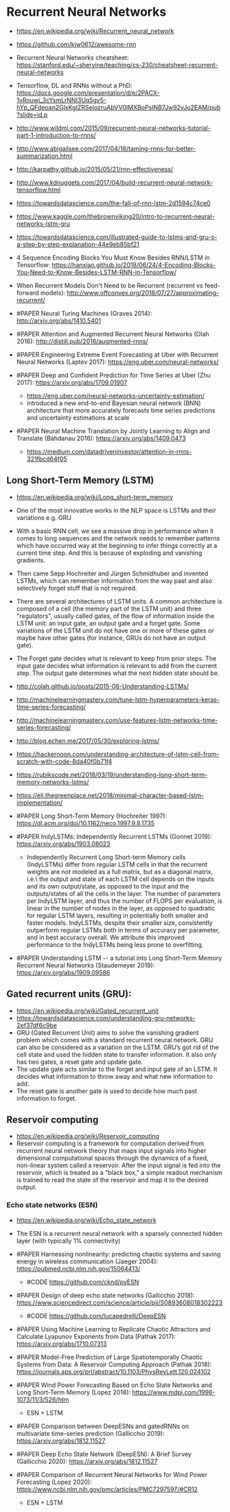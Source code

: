 # Recurrent Neural Networks 
- https://en.wikipedia.org/wiki/Recurrent_neural_network
- https://github.com/kjw0612/awesome-rnn
- Recurrent Neural Networks cheatsheet: https://stanford.edu/~shervine/teaching/cs-230/cheatsheet-recurrent-neural-networks
- Tensorflow, DL and RNNs without a PhD: https://docs.google.com/presentation/d/e/2PACX-1vRouwj_3cYsmLrNNI3Uq5gv5-hYp_QFdeoan2GlxKgIZRSejozruAbVV0IMXBoPsINB7Jw92vJo2EAM/pub?slide=id.p
- http://www.wildml.com/2015/09/recurrent-neural-networks-tutorial-part-1-introduction-to-rnns/
- http://www.abigailsee.com/2017/04/16/taming-rnns-for-better-summarization.html
- http://karpathy.github.io/2015/05/21/rnn-effectiveness/
- http://www.kdnuggets.com/2017/04/build-recurrent-neural-network-tensorflow.html
- https://towardsdatascience.com/the-fall-of-rnn-lstm-2d1594c74ce0
- https://www.kaggle.com/thebrownviking20/intro-to-recurrent-neural-networks-lstm-gru
- https://towardsdatascience.com/illustrated-guide-to-lstms-and-gru-s-a-step-by-step-explanation-44e9eb85bf21
- 4 Sequence Encoding Blocks You Must Know Besides RNN/LSTM in Tensorflow: https://hanxiao.github.io/2018/06/24/4-Encoding-Blocks-You-Need-to-Know-Besides-LSTM-RNN-in-Tensorflow/
- When Recurrent Models Don't Need to be Recurrent (recurrent vs feed-forward models): http://www.offconvex.org/2018/07/27/approximating-recurrent/


- #PAPER Neural Turing Machines (Graves 2014): http://arxiv.org/abs/1410.5401
- #PAPER Attention and Augmented Recurrent Neural Networks (Olah 2016): http://distill.pub/2016/augmented-rnns/
- #PAPER Engineering Extreme Event Forecasting at Uber with Recurrent Neural Networks (Laptev 2017): https://eng.uber.com/neural-networks/
- #PAPER Deep and Confident Prediction for Time Series at Uber (Zhu 2017): https://arxiv.org/abs/1709.01907
	- https://eng.uber.com/neural-networks-uncertainty-estimation/ 
	- introduced a new end-to-end Bayesian neural network (BNN) architecture that more accurately forecasts time series predictions and uncertainty estimations at scale
- #PAPER Neural Machine Translation by Jointly Learning to Align and Translate (Bahdanau 2016): https://arxiv.org/abs/1409.0473
	- https://medium.com/datadriveninvestor/attention-in-rnns-321fbcd64f05
	

## Long Short-Term Memory (LSTM)
- https://en.wikipedia.org/wiki/Long_short-term_memory
- One of the most innovative works in the NLP space is LSTMs and their variations e.g. GRU 
- With a basic RNN cell, we see a massive drop in performance when it comes to long sequences and the network needs to remember patterns which have occurred way at the beginning to infer things correctly at a current time step. And this is because of exploding and vanishing gradients.
- Then came Sepp Hochreiter and Jürgen Schmidhuber and invented LSTMs, which can remember information from the way past and also selectively forget stuff that is not required.
- There are several architectures of LSTM units. A common architecture is composed of a cell (the memory part of the LSTM unit) and three "regulators", usually called gates, of the flow of information inside the LSTM unit: an input gate, an output gate and a forget gate. Some variations of the LSTM unit do not have one or more of these gates or maybe have other gates (for instance, GRUs do not have an output gate).
- The Forget gate decides what is relevant to keep from prior steps. The input gate decides what information is relevant to add from the current step. The output gate determines what the next hidden state should be.
- http://colah.github.io/posts/2015-08-Understanding-LSTMs/
- http://machinelearningmastery.com/tune-lstm-hyperparameters-keras-time-series-forecasting/
- http://machinelearningmastery.com/use-features-lstm-networks-time-series-forecasting/
- http://blog.echen.me/2017/05/30/exploring-lstms/
- https://hackernoon.com/understanding-architecture-of-lstm-cell-from-scratch-with-code-8da40f0b71f4
- https://rubikscode.net/2018/03/19/understanding-long-short-term-memory-networks-lstms/
- https://eli.thegreenplace.net/2018/minimal-character-based-lstm-implementation/

- #PAPER Long Short-Term Memory (Hochreiter 1997): https://dl.acm.org/doi/10.1162/neco.1997.9.8.1735
- #PAPER IndyLSTMs: Independently Recurrent LSTMs (Gonnet 2019): https://arxiv.org/abs/1903.08023
	- Independently Recurrent Long Short-term Memory cells (IndyLSTMs) differ from regular LSTM cells in that the recurrent weights are not modeled as a full matrix, but as a diagonal matrix, i.e.\ the output and state of each LSTM cell depends on the inputs and its own output/state, as opposed to the input and the outputs/states of all the cells in the layer. The number of parameters per IndyLSTM layer, and thus the number of FLOPS per evaluation, is linear in the number of nodes in the layer, as opposed to quadratic for regular LSTM layers, resulting in potentially both smaller and faster models. IndyLSTMs, despite their smaller size, consistently outperform regular LSTMs both in terms of accuracy per parameter, and in best accuracy overall. We attribute this improved performance to the IndyLSTMs being less prone to overfitting.
- #PAPER Understanding LSTM -- a tutorial into Long Short-Term Memory Recurrent Neural Networks (Staudemeyer 2019): https://arxiv.org/abs/1909.09586


## Gated recurrent units (GRU): 
- https://en.wikipedia.org/wiki/Gated_recurrent_unit 
- https://towardsdatascience.com/understanding-gru-networks-2ef37df6c9be
- GRU (Gated Recurrent Unit) aims to solve the vanishing gradient problem which comes with a standard recurrent neural network. GRU can also be considered as a variation on the LSTM. GRU’s got rid of the cell state and used the hidden state to transfer information. It also only has two gates, a reset gate and update gate. 
- The update gate acts similar to the forget and input gate of an LSTM. It decides what information to throw away and what new information to add.
- The reset gate is another gate is used to decide how much past information to forget.
	

## Reservoir computing
- https://en.wikipedia.org/wiki/Reservoir_computing
- Reservoir computing is a framework for computation derived from recurrent neural network theory that maps input signals into higher dimensional computational spaces through the dynamics of a fixed, non-linear system called a reservoir. After the input signal is fed into the reservoir, which is treated as a "black box," a simple readout mechanism is trained to read the state of the reservoir and map it to the desired output.

### Echo state networks (ESN)
- https://en.wikipedia.org/wiki/Echo_state_network
- The ESN is a recurrent neural network with a sparsely connected hidden layer (with typically 1% connectivity)

- #PAPER Harnessing nonlinearity: predicting chaotic systems and saving energy in wireless communication (Jaeger 2004): https://pubmed.ncbi.nlm.nih.gov/15064413/
	- #CODE https://github.com/cknd/pyESN
- #PAPER Design of deep echo state networks (Gallicchio 2018): https://www.sciencedirect.com/science/article/pii/S0893608018302223
	- #CODE https://github.com/lucapedrelli/DeepESN
- #PAPER Using Machine Learning to Replicate Chaotic Attractors and Calculate Lyapunov Exponents from Data (Pathak 2017): https://arxiv.org/abs/1710.07313
- #PAPER Model-Free Prediction of Large Spatiotemporally Chaotic Systems from Data: A Reservoir Computing Approach (Pathak 2018): https://journals.aps.org/prl/abstract/10.1103/PhysRevLett.120.024102
- #PAPER Wind Power Forecasting Based on Echo State Networks and Long Short-Term Memory (Lopez 2018): https://www.mdpi.com/1996-1073/11/3/526/htm
	- ESN + LSTM
- #PAPER Comparison between DeepESNs and gatedRNNs on multivariate time-series prediction (Gallicchio 2019): https://arxiv.org/abs/1812.11527
- #PAPER Deep Echo State Network (DeepESN): A Brief Survey (Gallicchio 2020): https://arxiv.org/abs/1812.11527	
- #PAPER Comparison of Recurrent Neural Networks for Wind Power Forecasting (Lopez 2020): https://www.ncbi.nlm.nih.gov/pmc/articles/PMC7297597/#CR12
	- ESN + LSTM







